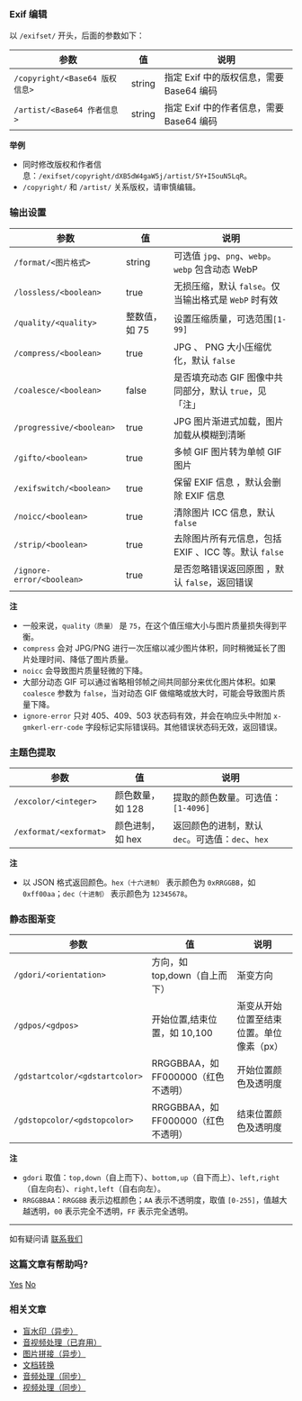 ### Exif 编辑

以 `/exifset/` 开头，后面的参数如下：

| 参数 | 值 | 说明 |
| --- | --- | --- |
| `/copyright/<Base64 版权信息>` | string | 指定 Exif 中的版权信息，需要 Base64 编码 |
| `/artist/<Base64 作者信息>` | string | 指定 Exif 中的作者信息，需要 Base64 编码 |

**举例**

* 同时修改版权和作者信息：`/exifset/copyright/dXB5dW4gaW5j/artist/5Y+I5ouN5LqR`。
* `/copyright/` 和 `/artist/` 关系版权，请审慎编辑。

### 输出设置

| 参数 | 值 | 说明 |
| --- | --- | --- |
| `/format/<图片格式>` | string | 可选值 `jpg`、`png`、`webp`。`webp` 包含动态 WebP |
| `/lossless/<boolean>` | true | 无损压缩，默认 `false`。仅当输出格式是 `WebP` 时有效 |
| `/quality/<quality>` | 整数值，如 75 | 设置压缩质量，可选范围`[1-99]` |
| `/compress/<boolean>` | true | JPG 、 PNG 大小压缩优化，默认 `false` |
| `/coalesce/<boolean>` | false | 是否填充动态 GIF 图像中共同部分，默认 `true`，见「注」 |
| `/progressive/<boolean>` | true | JPG 图片渐进式加载，图片加载从模糊到清晰 |
| `/gifto/<boolean>` | true | 多帧 GIF 图片转为单帧 GIF 图片 |
| `/exifswitch/<boolean>` | true | 保留 EXIF 信息 ，默认会删除 EXIF 信息 |
| `/noicc/<boolean>` | true | 清除图片 ICC 信息，默认 `false` |
| `/strip/<boolean>` | true | 去除图片所有元信息，包括 EXIF 、ICC 等。默认 `false` |
| `/ignore-error/<boolean>` | true | 是否忽略错误返回原图 ，默认 `false`，返回错误 |

**注**

* 一般来说，`quality（质量）` 是 `75`，在这个值压缩大小与图片质量损失得到平衡。
* `compress` 会对 JPG/PNG 进行一次压缩以减少图片体积，同时稍微延长了图片处理时间、降低了图片质量。
* `noicc` 会导致图片质量轻微的下降。
* 大部分动态 GIF 可以通过省略相邻帧之间共同部分来优化图片体积。如果 `coalesce` 参数为 `false`，当对动态 GIF 做缩略或放大时，可能会导致图片质量下降。
* `ignore-error` 只对 405、409、503 状态码有效，并会在响应头中附加 `x-gmkerl-err-code` 字段标记实际错误码。其他错误状态码无效，返回错误。

### 主题色提取

| 参数 | 值 | 说明 |
| --- | --- | --- |
| `/excolor/<integer>` | 颜色数量，如 128 | 提取的颜色数量。可选值：`[1-4096]` |
| `/exformat/<exformat>` | 颜色进制，如 hex | 返回颜色的进制，默认 `dec`。可选值：`dec`、`hex` |

**注**

* 以 JSON 格式返回颜色。`hex（十六进制）` 表示颜色为 `0xRRGGBB`，如 `0xff00aa`；`dec（十进制）` 表示颜色为 `12345678`。

### 静态图渐变

| 参数 | 值 | 说明 |
| --- | --- | --- |
| `/gdori/<orientation>` | 方向，如 top,down（自上而下） | 渐变方向 |
| `/gdpos/<gdpos>` | 开始位置,结束位置，如 10,100 | 渐变从开始位置至结束位置。单位像素（px） |
| `/gdstartcolor/<gdstartcolor>` | RRGGBBAA，如 FF000000（红色不透明） | 开始位置颜色及透明度 |
| `/gdstopcolor/<gdstopcolor>` | RRGGBBAA，如 FF000000（红色不透明） | 结束位置颜色及透明度 |

**注**

* `gdori` 取值：`top,down`（自上而下）、`bottom,up`（自下而上）、`left,right`（自左向右）、`right,left`（自右向左）。
* `RRGGBBAA`：`RRGGBB` 表示边框颜色；`AA` 表示不透明度，取值 `[0-255]`，值越大越透明，`00` 表示完全不透明，`FF` 表示完全透明。

---

如有疑问请 [联系我们](https://www.upyun.com/contact)

### 这篇文章有帮助吗?

[Yes](#)
[No](#)

### 相关文章

* [盲水印（异步）](https://help.upyun.com/knowledge-base/%e7%9b%b2%e6%b0%b4%e5%8d%b0%ef%bc%88%e5%bc%82%e6%ad%a5%ef%bc%89/)
* [音视频处理（已弃用）](https://help.upyun.com/knowledge-base/av_pretreatment/)
* [图片拼接（异步）](https://help.upyun.com/knowledge-base/async_image/)
* [文档转换](https://help.upyun.com/knowledge-base/%e6%96%87%e6%a1%a3%e8%bd%ac%e6%8d%a2/)
* [音频处理（同步）](https://help.upyun.com/knowledge-base/sync_audio/)
* [视频处理（同步）](https://help.upyun.com/knowledge-base/sync_video/)